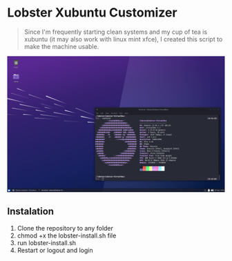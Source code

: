 # Lobster Xubuntu Customizer

> Since I'm frequently starting clean systems and my cup of tea is xubuntu (it may also work with linux mint xfce), I created this script to make the machine usable.

[![Screenshot](https://github.com/HFMorais/lobster-xubuntu-customizer/blob/main/files/screenshot.png?raw=true)](https://github.com/HFMorais/lobster-xubuntu-customizer/blob/main/files/screenshot.png?raw=true)


## Instalation

1. Clone the repository to any folder
2. chmod +x the lobster-install.sh file
3. run lobster-install.sh
4. Restart or logout and login
